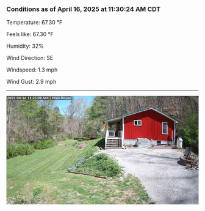 ### Conditions as of April 16, 2025 at 11:30:24 AM CDT 

Temperature: 67.30 &deg;F

Feels like: 67.30 &deg;F

Humidity: 32%

Wind Direction: SE

Windspeed: 1.3 mph

Wind Gust: 2.9 mph

---

<img src="./images/latest.jpeg"/>

